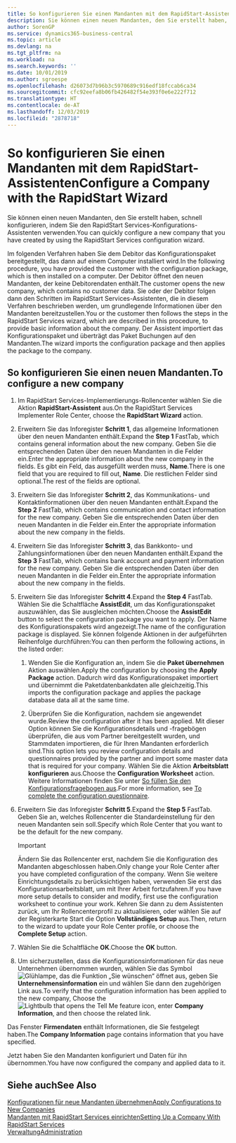 ```yaml
---
title: So konfigurieren Sie einen Mandanten mit dem RapidStart-Assistenten | Microsoft Docs
description: Sie können einen neuen Mandanten, den Sie erstellt haben, schnell konfigurieren, indem Sie den RapidStart Services-Konfigurations-Assistenten verwenden.
author: SorenGP
ms.service: dynamics365-business-central
ms.topic: article
ms.devlang: na
ms.tgt_pltfrm: na
ms.workload: na
ms.search.keywords: ''
ms.date: 10/01/2019
ms.author: sgroespe
ms.openlocfilehash: d26073d7b96b3c5970689c916edf18fccab6ca34
ms.sourcegitcommit: cfc92eefa8b06fb426482f54e393f0e6e222f712
ms.translationtype: HT
ms.contentlocale: de-AT
ms.lasthandoff: 12/03/2019
ms.locfileid: "2878718"
---
```

# <a name="configure-a-company-with-the-rapidstart-wizard"></a><span data-ttu-id="0803b-103">So konfigurieren Sie einen Mandanten mit dem RapidStart-Assistenten</span><span class="sxs-lookup"><span data-stu-id="0803b-103">Configure a Company with the RapidStart Wizard</span></span>
<span data-ttu-id="0803b-104">Sie können einen neuen Mandanten, den Sie erstellt haben, schnell konfigurieren, indem Sie den RapidStart Services-Konfigurations-Assistenten verwenden.</span><span class="sxs-lookup"><span data-stu-id="0803b-104">You can quickly configure a new company that you have created by using the RapidStart Services configuration wizard.</span></span>

<span data-ttu-id="0803b-105">Im folgenden Verfahren haben Sie dem Debitor das Konfigurationspaket bereitgestellt, das dann auf einem Computer installiert wird.</span><span class="sxs-lookup"><span data-stu-id="0803b-105">In the following procedure, you have provided the customer with the configuration package, which is then installed on a computer.</span></span> <span data-ttu-id="0803b-106">Der Debitor öffnet den neuen Mandanten, der keine Debitorendaten enthält.</span><span class="sxs-lookup"><span data-stu-id="0803b-106">The customer opens the new company, which contains no customer data.</span></span> <span data-ttu-id="0803b-107">Sie oder der Debitor folgen dann den Schritten im RapidStart Services-Assistenten, die in diesem Verfahren beschrieben werden, um grundlegende Informationen über den Mandanten bereitzustellen.</span><span class="sxs-lookup"><span data-stu-id="0803b-107">You or the customer then follows the steps in the RapidStart Services wizard, which are described in this procedure, to provide basic information about the company.</span></span> <span data-ttu-id="0803b-108">Der Assistent importiert das Konfigurationspaket und überträgt das Paket Buchungen auf den Mandanten.</span><span class="sxs-lookup"><span data-stu-id="0803b-108">The wizard imports the configuration package and then applies the package to the company.</span></span>  

## <a name="to-configure-a-new-company"></a><span data-ttu-id="0803b-109">So konfigurieren Sie einen neuen Mandanten.</span><span class="sxs-lookup"><span data-stu-id="0803b-109">To configure a new company</span></span>  
1. <span data-ttu-id="0803b-110">Im RapidStart Services-Implementierungs-Rollencenter wählen Sie die Aktion **RapidStart-Assistent** aus.</span><span class="sxs-lookup"><span data-stu-id="0803b-110">On the RapidStart Services Implementer Role Center, choose the **RapidStart Wizard** action.</span></span>  
2. <span data-ttu-id="0803b-111">Erweitern Sie das Inforegister **Schritt 1**, das allgemeine Informationen über den neuen Mandanten enthält.</span><span class="sxs-lookup"><span data-stu-id="0803b-111">Expand the **Step 1** FastTab, which contains general information about the new company.</span></span> <span data-ttu-id="0803b-112">Geben Sie die entsprechenden Daten über den neuen Mandanten in die Felder ein.</span><span class="sxs-lookup"><span data-stu-id="0803b-112">Enter the appropriate information about the new company in the fields.</span></span> <span data-ttu-id="0803b-113">Es gibt ein Feld, das ausgefüllt werden muss, **Name**.</span><span class="sxs-lookup"><span data-stu-id="0803b-113">There is one field that you are required to fill out, **Name**.</span></span> <span data-ttu-id="0803b-114">Die restlichen Felder sind optional.</span><span class="sxs-lookup"><span data-stu-id="0803b-114">The rest of the fields are optional.</span></span>  
3. <span data-ttu-id="0803b-115">Erweitern Sie das Inforegister **Schritt 2**, das Kommunikations- und Kontaktinformationen über den neuen Mandanten enthält.</span><span class="sxs-lookup"><span data-stu-id="0803b-115">Expand the **Step 2** FastTab, which contains communication and contact information for the new company.</span></span> <span data-ttu-id="0803b-116">Geben Sie die entsprechenden Daten über den neuen Mandanten in die Felder ein.</span><span class="sxs-lookup"><span data-stu-id="0803b-116">Enter the appropriate information about the new company in the fields.</span></span>
4. <span data-ttu-id="0803b-117">Erweitern Sie das Inforegister **Schritt 3**, das Bankkonto- und Zahlungsinformationen über den neuen Mandanten enthält.</span><span class="sxs-lookup"><span data-stu-id="0803b-117">Expand the **Step 3** FastTab, which contains bank account and payment information for the new company.</span></span> <span data-ttu-id="0803b-118">Geben Sie die entsprechenden Daten über den neuen Mandanten in die Felder ein.</span><span class="sxs-lookup"><span data-stu-id="0803b-118">Enter the appropriate information about the new company in the fields.</span></span>  
5. <span data-ttu-id="0803b-119">Erweitern Sie das Inforegister **Schritt 4**.</span><span class="sxs-lookup"><span data-stu-id="0803b-119">Expand the **Step 4** FastTab.</span></span> <span data-ttu-id="0803b-120">Wählen Sie die Schaltfläche **AssistEdit**, um das Konfigurationspaket auszuwählen, das Sie ausgleichen möchten.</span><span class="sxs-lookup"><span data-stu-id="0803b-120">Choose the **AssistEdit** button to select the configuration package you want to apply.</span></span> <span data-ttu-id="0803b-121">Der Name des Konfigurationspakets wird angezeigt.</span><span class="sxs-lookup"><span data-stu-id="0803b-121">The name of the configuration package is displayed.</span></span> <span data-ttu-id="0803b-122">Sie können folgende Aktionen in der aufgeführten Reihenfolge durchführen:</span><span class="sxs-lookup"><span data-stu-id="0803b-122">You can then perform the following actions, in the listed order:</span></span>  

    1. <span data-ttu-id="0803b-123">Wenden Sie die Konfiguration an, indem Sie die **Paket übernehmen** Aktion auswählen.</span><span class="sxs-lookup"><span data-stu-id="0803b-123">Apply the configuration by choosing the **Apply Package** action.</span></span> <span data-ttu-id="0803b-124">Dadurch wird das Konfigurationspaket importiert und übernimmt die Paketdatenbankdaten alle gleichzeitig.</span><span class="sxs-lookup"><span data-stu-id="0803b-124">This imports the configuration package and applies the package database data all at the same time.</span></span>  

    2. <span data-ttu-id="0803b-125">Überprüfen Sie die Konfiguration, nachdem sie angewendet wurde.</span><span class="sxs-lookup"><span data-stu-id="0803b-125">Review the configuration after it has been applied.</span></span> <span data-ttu-id="0803b-126">Mit dieser Option können Sie die Konfigurationsdetails und -fragebögen überprüfen, die aus vom Partner bereitgestellt wurden, und Stammdaten importieren, die für Ihren Mandanten erforderlich sind.</span><span class="sxs-lookup"><span data-stu-id="0803b-126">This option lets you review configuration details and questionnaires provided by the partner and import some master data that is required for your company.</span></span> <span data-ttu-id="0803b-127">Wählen Sie die Aktion **Arbeitsblatt konfigurieren** aus.</span><span class="sxs-lookup"><span data-stu-id="0803b-127">Choose the **Configuration Worksheet** action.</span></span> <span data-ttu-id="0803b-128">Weitere Informationen finden Sie unter [So füllen Sie den Konfigurationsfragebogen aus](admin-gather-customer-setup-values.md#to-complete-the-configuration-questionnaire).</span><span class="sxs-lookup"><span data-stu-id="0803b-128">For more information, see [To complete the configuration questionnaire](admin-gather-customer-setup-values.md#to-complete-the-configuration-questionnaire).</span></span>  

6. <span data-ttu-id="0803b-129">Erweitern Sie das Inforegister **Schritt 5**.</span><span class="sxs-lookup"><span data-stu-id="0803b-129">Expand the **Step 5** FastTab.</span></span> <span data-ttu-id="0803b-130">Geben Sie an, welches Rollencenter die Standardeinstellung für den neuen Mandanten sein soll.</span><span class="sxs-lookup"><span data-stu-id="0803b-130">Specify which Role Center that you want to be the default for the new company.</span></span>  

    > [!IMPORTANT]  
    >  <span data-ttu-id="0803b-131">Ändern Sie das Rollencenter erst, nachdem Sie die Konfiguration des Mandanten abgeschlossen haben.</span><span class="sxs-lookup"><span data-stu-id="0803b-131">Only change your Role Center after you have completed configuration of the company.</span></span> <span data-ttu-id="0803b-132">Wenn Sie weitere Einrichtungsdetails zu berücksichtigen haben, verwenden Sie erst das Konfigurationsarbeitsblatt, um mit Ihrer Arbeit fortzufahren.</span><span class="sxs-lookup"><span data-stu-id="0803b-132">If you have more setup details to consider and modify, first use the configuration worksheet to continue your work.</span></span> <span data-ttu-id="0803b-133">Kehren Sie dann zu dem Assistenten zurück, um Ihr Rollencenterprofil zu aktualisieren, oder wählen Sie auf der Registerkarte Start die Option **Vollständiges Setup** aus.</span><span class="sxs-lookup"><span data-stu-id="0803b-133">Then, return to the wizard to update your Role Center profile, or choose the **Complete Setup** action.</span></span>

7. <span data-ttu-id="0803b-134">Wählen Sie die Schaltfläche **OK**.</span><span class="sxs-lookup"><span data-stu-id="0803b-134">Choose the **OK** button.</span></span>  
8. <span data-ttu-id="0803b-135">Um sicherzustellen, dass die Konfigurationsinformationen für das neue Unternehmen übernommen wurden, wählen Sie das Symbol ![Glühlampe, das die Funktion „Sie wünschen“ öffnet](media/ui-search/search_small.png "Tell Me-Funktion") aus, geben Sie **Unternehmensinformation** ein und wählen Sie dann den zugehörigen Link aus.</span><span class="sxs-lookup"><span data-stu-id="0803b-135">To verify that the configuration information has been applied to the new company, Choose the ![Lightbulb that opens the Tell Me feature](media/ui-search/search_small.png "Tell me what you want to do") icon, enter **Company Information**, and then choose the related link.</span></span>

<span data-ttu-id="0803b-136">Das Fenster **Firmendaten** enthält Informationen, die Sie festgelegt haben.</span><span class="sxs-lookup"><span data-stu-id="0803b-136">The **Company Information** page contains information that you have specified.</span></span>   

<span data-ttu-id="0803b-137">Jetzt haben Sie den Mandanten konfiguriert und Daten für ihn übernommen.</span><span class="sxs-lookup"><span data-stu-id="0803b-137">You have now configured the company and applied data to it.</span></span>  

## <a name="see-also"></a><span data-ttu-id="0803b-138">Siehe auch</span><span class="sxs-lookup"><span data-stu-id="0803b-138">See Also</span></span>  
[<span data-ttu-id="0803b-139">Konfigurationen für neue Mandanten übernehmen</span><span class="sxs-lookup"><span data-stu-id="0803b-139">Apply Configurations to New Companies</span></span>](admin-apply-configuration-to-new-companies.md)  
[<span data-ttu-id="0803b-140">Mandanten mit RapidStart Services einrichten</span><span class="sxs-lookup"><span data-stu-id="0803b-140">Setting Up a Company With RapidStart Services</span></span>](admin-set-up-a-company-with-rapidstart.md)  
[<span data-ttu-id="0803b-141">Verwaltung</span><span class="sxs-lookup"><span data-stu-id="0803b-141">Administration</span></span>](admin-setup-and-administration.md)
